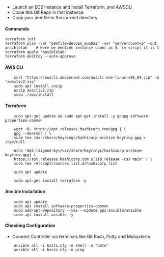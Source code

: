 - Launch an EC2 instance and install Terraform, and AWSCLI
- Clone this Git Repo in that instance
- Copy your pemfile in the current directory

#### Commands
```
terraform init
terraform plan -var "pemfile=devops_mumbai" -var "servercount=2" -out ansiblelab    # Here we mention instance count as 3, in script it is 1
terraform apply "ansiblelab"
terraform destroy --auto-approve
```
#### AWS CLI
```
    curl "https://awscli.amazonaws.com/awscli-exe-linux-x86_64.zip" -o "awscliv2.zip"
    sudo apt install unzip
    unzip awscliv2.zip
    sudo ./aws/install
```

#### Terraform
```
    sudo apt-get update && sudo apt-get install -y gnupg software-properties-common

    wget -O- https://apt.releases.hashicorp.com/gpg | \
    gpg --dearmor | \
    sudo tee /usr/share/keyrings/hashicorp-archive-keyring.gpg > /dev/null

    echo "deb [signed-by=/usr/share/keyrings/hashicorp-archive-keyring.gpg] \
    https://apt.releases.hashicorp.com $(lsb_release -cs) main" | \
    sudo tee /etc/apt/sources.list.d/hashicorp.list

    sudo apt update

    sudo apt-get install terraform -y
```

#### Ansible Installation
```
    sudo apt update
    sudo apt install software-properties-common
    sudo add-apt-repository --yes --update ppa:ansible/ansible
    sudo apt install ansible -y
```
#### Checking Configuration
- Connect Controller via terminals like Git Bash, Putty and Mobaxterm
```
    ansible all -i hosts.cfg -m shell -a "date"
    ansible all -i hosts.cfg -m ping
```